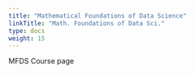 ```yaml
---
title: "Mathematical Foundations of Data Science"
linkTitle: "Math. Foundations of Data Sci."
type: docs
weight: 15
---
```


MFDS Course page